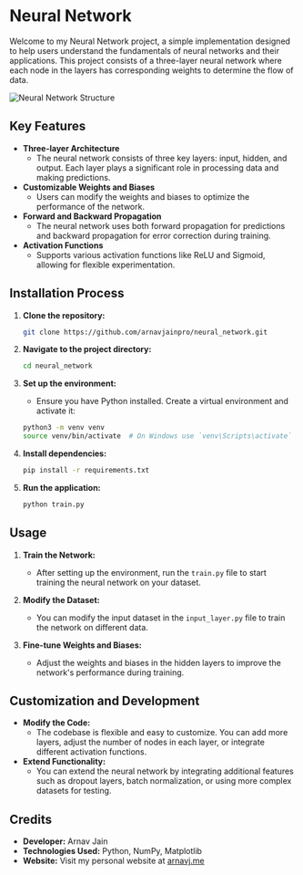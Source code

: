# Neural Network

Welcome to my Neural Network project, a simple implementation designed to help users understand the fundamentals of neural networks and their applications. This project consists of a three-layer neural network where each node in the layers has corresponding weights to determine the flow of data.

![Neural Network Structure](https://i.imgur.com/oJlXD2e.png)

## Key Features

- **Three-layer Architecture**
    - The neural network consists of three key layers: input, hidden, and output. Each layer plays a significant role in processing data and making predictions.
- **Customizable Weights and Biases**
    - Users can modify the weights and biases to optimize the performance of the network.
- **Forward and Backward Propagation**
    - The neural network uses both forward propagation for predictions and backward propagation for error correction during training.
- **Activation Functions**
    - Supports various activation functions like ReLU and Sigmoid, allowing for flexible experimentation.

## Installation Process

1. **Clone the repository:**
    ```bash
    git clone https://github.com/arnavjainpro/neural_network.git
    ```

2. **Navigate to the project directory:**
    ```bash
    cd neural_network
    ```

3. **Set up the environment:**
    - Ensure you have Python installed. Create a virtual environment and activate it:
    ```bash
    python3 -m venv venv
    source venv/bin/activate  # On Windows use `venv\Scripts\activate`
    ```

4. **Install dependencies:**
    ```bash
    pip install -r requirements.txt
    ```

5. **Run the application:**
    ```bash
    python train.py
    ```

## Usage

1. **Train the Network:**
    - After setting up the environment, run the `train.py` file to start training the neural network on your dataset.

2. **Modify the Dataset:**
    - You can modify the input dataset in the `input_layer.py` file to train the network on different data.

3. **Fine-tune Weights and Biases:**
    - Adjust the weights and biases in the hidden layers to improve the network's performance during training.

## Customization and Development

- **Modify the Code:**
    - The codebase is flexible and easy to customize. You can add more layers, adjust the number of nodes in each layer, or integrate different activation functions.
- **Extend Functionality:**
    - You can extend the neural network by integrating additional features such as dropout layers, batch normalization, or using more complex datasets for testing.

## Credits

- **Developer:** Arnav Jain
- **Technologies Used:** Python, NumPy, Matplotlib
- **Website:** Visit my personal website at [arnavj.me](https://arnavj.me)
